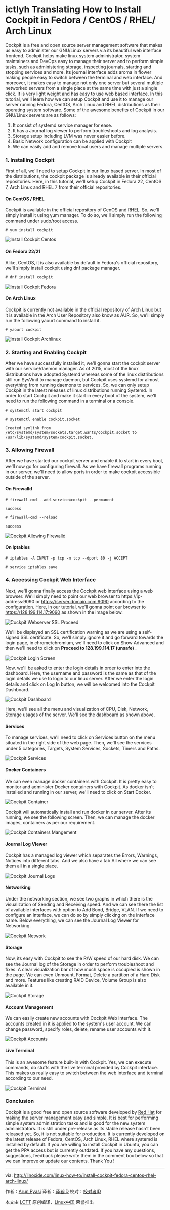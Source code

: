ictlyh Translating
How to Install Cockpit in Fedora / CentOS / RHEL/ Arch Linux
================================================================================
Cockpit is a free and open source server management software that makes us easy to administer our GNU/Linux servers via its beautiful web interface frontend. Cockpit helps make linux system administrator, system maintainers and DevOps easy to manage their server and to perform simple tasks, such as administering storage, inspecting journals, starting and stopping services and more. Its journal interface adds aroma in flower making people easy to switch between the terminal and web interface. And moreover, it makes easy to manage not only one server but several multiple networked servers from a single place at the same time with just a single click. It is very light weight and has easy to use web based interface. In this tutorial, we'll learn how we can setup Cockpit and use it to manage our server running Fedora, CentOS, Arch Linux and RHEL distributions as their operating system software. Some of the awesome benefits of Cockpit in our GNU/Linux servers are as follows:

1. It consist of systemd service manager for ease.
1. It has a Journal log viewer to perform troubleshoots and log analysis.
1. Storage setup including LVM was never easier before.
1. Basic Network configuration can be applied with Cockpit
1. We can easily add and remove local users and manage multiple servers.

### 1. Installing Cockpit ###

First of all, we'll need to setup Cockpit in our linux based server. In most of the distributions, the cockpit package is already available in their official repositories. Here, in this tutorial, we'll setup Cockpit in Fedora 22, CentOS 7, Arch Linux and RHEL 7 from their official repositories.

#### On CentOS / RHEL ####

Cockpit is available in the official repository of CenOS and RHEL. So, we'll simply install it using yum manager. To do so, we'll simply run the following command under sudo/root access.

    # yum install cockpit

![Install Cockpit Centos](http://blog.linoxide.com/wp-content/uploads/2015/10/install-cockpit-centos.png)

#### On Fedora 22/21 ####

Alike, CentOS, it is also available by default in Fedora's official repository, we'll simply install cockpit using dnf package manager.

    # dnf install cockpit

![Install Cockpit Fedora](http://blog.linoxide.com/wp-content/uploads/2015/10/install-cockpit-fedora.png)

#### On Arch Linux ####

Cockpit is currently not available in the official repository of Arch Linux but it is available in the Arch User Repository also know as AUR. So, we'll simply run the following yaourt command to install it.

    # yaourt cockpit

![Install Cockpit Archlinux](http://blog.linoxide.com/wp-content/uploads/2015/10/install-cockpit-archlinux.png)

### 2. Starting and Enabling Cockpit ###

After we have successfully installed it, we'll gonna start the cockpit server with our service/daemon manager. As of 2015, most of the linux distributions have adopted Systemd whereas some of the linux distributions still run SysVinit to manage daemon, but Cockpit uses systemd for almost everything from running daemons to services. So, we can only setup Cockpit in the latest releases of linux distributions running Systemd. In order to start Cockpit and make it start in every boot of the system, we'll need to run the following command in a terminal or a console.

    # systemctl start cockpit

    # systemctl enable cockpit.socket

    Created symlink from /etc/systemd/system/sockets.target.wants/cockpit.socket to /usr/lib/systemd/system/cockpit.socket.

### 3. Allowing Firewall ###

After we have started our cockpit server and enable it to start in every boot, we'll now go for configuring firewall. As we have firewall programs running in our server, we'll need to allow ports in order to make cockpit accessible outside of the server.

#### On Firewalld ####

    # firewall-cmd --add-service=cockpit --permanent

    success

    # firewall-cmd --reload

    success

![Cockpit Allowing Firewalld](http://blog.linoxide.com/wp-content/uploads/2015/10/cockpit-allowing-firewalld.png)

#### On Iptables ####

    # iptables -A INPUT -p tcp -m tcp --dport 80 -j ACCEPT

    # service iptables save

### 4. Accessing Cockpit Web Interface ###

Next, we'll gonna finally access the Cockpit web interface using a web browser. We'll simply need to point our web browser to https://ip-address:9090 or https://server.domain.com:9090 according to the configuration. Here, in our tutorial, we'll gonna point our browser to https://128.199.114.17:9090 as shown in the image below.

![Cockpit Webserver SSL Proceed](http://blog.linoxide.com/wp-content/uploads/2015/10/cockpit-webserver-ssl-proceed.png)

We'll be displayed an SSL certification warning as we are using a self-signed SSL certificate. So, we'll simply ignore it and go forward towards the login page, in chrome/chromium, we'll need to click on Show Advanced and then we'll need to click on **Proceed to 128.199.114.17 (unsafe)** .

![Cockpit Login Screen](http://blog.linoxide.com/wp-content/uploads/2015/10/cockpit-login-screen.png)

Now, we'll be asked to enter the login details in order to enter into the dashboard. Here, the username and password is the same as that of the login details we use to login to our linux server. After we enter the login details and click on Log In button, we will be welcomed into the Cockpit Dashboard.

![Cockpit Dashboard](http://blog.linoxide.com/wp-content/uploads/2015/10/cockpit-dashboard.png)

Here, we'll see all the menu and visualization of CPU, Disk, Network, Storage usages of the server. We'll see the dashboard as shown above.

#### Services ####

To manage services, we'll need to click on Services button on the menu situated in the right side of the web page. Then, we'll see the services under 5 categories, Targets, System Services, Sockets, Timers and Paths.

![Cockpit Services](http://blog.linoxide.com/wp-content/uploads/2015/10/cockpit-services.png)
 
#### Docker Containers ####

We can even manage docker containers with Cockpit. It is pretty easy to monitor and administer Docker containers with Cockpit. As docker isn't installed and running in our server, we'll need to click on Start Docker.

![Cockpit Container](http://blog.linoxide.com/wp-content/uploads/2015/10/cockpit-container.png)

Cockpit will automatically install and run docker in our server. After its running, we see the following screen. Then, we can manage the docker images, containers as per our requirement.

![Cockpit Containers Mangement](http://blog.linoxide.com/wp-content/uploads/2015/10/cockpit-containers-mangement.png)

#### Journal Log Viewer ####

Cockpit has a managed log viewer which separates the Errors, Warnings, Notices into different tabs. And we also have a tab All where we can see them all in a single place.

![Cockpit Journal Logs](http://blog.linoxide.com/wp-content/uploads/2015/10/cockpit-journal-logs.png)

#### Networking ####

Under the networking section, we see two graphs in which there is the visualization of Sending and Receiving speed. And we can see there the list of available interfaces with option to Add Bond, Bridge, VLAN. If we need to configure an interface, we can do so by simply clicking on the interface name. Below everything, we can see the Journal Log Viewer for Networking.

![Cockpit Network](http://blog.linoxide.com/wp-content/uploads/2015/10/cockpit-network.png)

#### Storage ####

Now, its easy with Cockpit to see the R/W speed of our hard disk. We can see the Journal log of the Storage in order to perform troubleshoot and fixes. A clear visualization bar of how much space is occupied is shown in the page. We can even Unmount, Format, Delete a partition of a Hard Disk and more. Features like creating RAID Device, Volume Group is also available in it.

![Cockpit Storage](http://blog.linoxide.com/wp-content/uploads/2015/10/cockpit-storage.png)

#### Account Management ####

We can easily create new accounts with Cockpit Web Interface. The accounts created in it is applied to the system's user account. We can change password, specify roles, delete, rename user accounts with it.

![Cockpit Accounts](http://blog.linoxide.com/wp-content/uploads/2015/10/cockpit-accounts.png)

#### Live Terminal ####

This is an awesome feature built-in with Cockpit. Yes, we can execute commands, do stuffs with the live terminal provided by Cockpit interface. This makes us really easy to switch between the web interface and terminal according to our need.

![Cockpit Terminal](http://blog.linoxide.com/wp-content/uploads/2015/10/cockpit-terminal.png)

### Conclusion ###

Cockpit is a good free and open source software developed by [Red Hat][1] for making the server management easy and simple. It is best for performing simple system administration tasks and is good for the new system administrators. It is still under pre-release as its stable release hasn't been released yet. So, it is not suitable for production. It is currently developed on the latest release of Fedora, CentOS, Arch Linux, RHEL where systemd is installed by default. If you are willing to install Cockpit in Ubuntu, you can get the PPA access but is currently outdated. If you have any questions, suggestions, feedback please write them in the comment box below so that we can improve or update our contents. Thank You !

--------------------------------------------------------------------------------

via: http://linoxide.com/linux-how-to/install-cockpit-fedora-centos-rhel-arch-linux/

作者：[Arun Pyasi][a]
译者：[译者ID](https://github.com/译者ID)
校对：[校对者ID](https://github.com/校对者ID)

本文由 [LCTT](https://github.com/LCTT/TranslateProject) 原创编译，[Linux中国](https://linux.cn/) 荣誉推出

[a]:http://linoxide.com/author/arunp/
[1]:http://www.redhat.com/